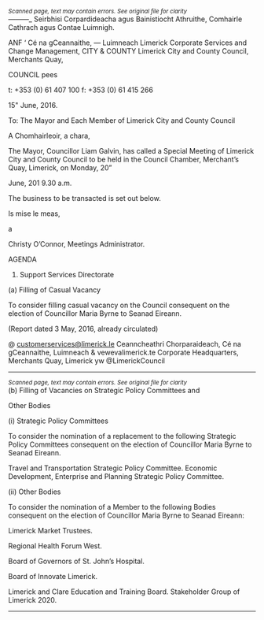 *<small>Scanned page, text may contain errors. See original file for clarity</small>*  
_——_—_ Seirbhisi Corpardideacha agus Bainistiocht Athruithe,
Comhairle Cathrach agus Contae Luimnigh.

ANF ‘ Cé na gCeannaithe,
— Luimneach
Limerick Corporate Services and Change Management,
CITY & COUNTY Limerick City and County Council,
Merchants Quay,

COUNCIL pees

t: +353 (0) 61 407 100
f: +353 (0) 61 415 266

15" June, 2016.

To: The Mayor and Each Member of Limerick City and County Council

A Chomhairleoir, a chara,

The Mayor, Councillor Liam Galvin, has called a Special Meeting of Limerick City and County
Council to be held in the Council Chamber, Merchant’s Quay, Limerick, on Monday, 20”

June, 201 9.30 a.m.

The business to be transacted is set out below.

Is mise le meas,

a

Christy O’Connor,
Meetings Administrator.

AGENDA

1. Support Services Directorate

(a) Filling of Casual Vacancy

To consider filling casual vacancy on the Council consequent on the election
of Councillor Maria Byrne to Seanad Eireann.

(Report dated 3 May, 2016, already circulated)

@ customerservices@limerick.le
Ceanncheathri Chorparaideach, Cé na gCeannaithe, Luimneach & vewevalimerick.te
Corporate Headquarters, Merchants Quay, Limerick yw @LimerickCouncil

---
*<small>Scanned page, text may contain errors. See original file for clarity</small>*  
(b) Filling of Vacancies on Strategic Policy Committees and

Other Bodies

(i) Strategic Policy Committees

To consider the nomination of a replacement to the following Strategic Policy
Committees consequent on the election of Councillor Maria Byrne to Seanad
Eireann.

Travel and Transportation Strategic Policy Committee.
Economic Development, Enterprise and Planning Strategic Policy
Committee.

(ii) Other Bodies

To consider the nomination of a Member to the following Bodies consequent
on the election of Councillor Maria Byrne to Seanad Eireann:

Limerick Market Trustees.

Regional Health Forum West.

Board of Governors of St. John’s Hospital.

Board of Innovate Limerick.

Limerick and Clare Education and Training Board.
Stakeholder Group of Limerick 2020.

---

